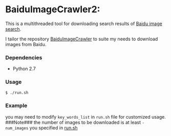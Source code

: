 # BaiduImageCrawler2:


This is a multithreaded tool for downloading search results of [Baidu image search](http://images.baidu.com/).

I tailor the repository [BaiduImageCrawler](https://github.com/flexwang/BaiduImageCrawler) to suite my needs to download images from Baidu. 
### Dependencies
  - Python 2.7

### Usage
```sh
$ ./run.sh
```

### Example
you may need to modify `key_words_list` in `run.sh` file
for customized usage.
###Note###
the number of images to be downloaded is at least `-num_images` you specified in [run.sh](https://github.com/eriche2016/BaiduImageCrawler2/blob/master/run.sh#L14)
